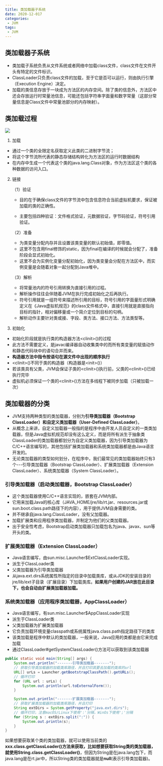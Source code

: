 ```yaml
---
title: 类加载器子系统
date: 2020-12-017
categories:
 - JVM
tags:
 - JVM
---
```




## 类加载器子系统

- 类加载子系统负责从文件系统或者网络中加载class文件，class文件在文件开头有特定的文件标识。
- ClassLoader只负责class文件的加载，至于它是否可以运行，则由执行引擎（Execution Engine）决定。
- 加载的类信息存放于一块成为方法区的内存空间。除了类的信息外，方法区中还会存放运行时常量池信息，可能还包括字符串字面量和数字常量（这部分常量信息是Class文件中常量池部分的内存映射）。

## 类加载过程

![](https://connorzj.oss-cn-shenzhen.aliyuncs.com/blog-pic类加载过程.png)

1. 加载

- 通过一个类的全限定名获取定义此类的二进制字节流；
- 将这个字节流所代表的静态存储结构转化为方法区的运行时数据结构
- 在内存中生成一个代表这个类的java.lang.Class对象，作为方法区这个类的各种数据的访问入口。

2. 链接

   （1）验证

   - 目的在于确保class文件的字节流中包含信息符合当前虚拟机要求，保证被加载的类的正确性。

   - 主要包括四种验证：文件格式验证，元数据验证，字节码验证，符号引用验证。

   （2）准备
   
   - 为类变量分配内存并且设置该类变量的默认初始值，即零值。
   - 这里不包含用final修饰的static，因为final在编译的时候就会分配了，准备阶段会显式初始化。
   - 这里不会为实例化变量分配初始化，因为类变量会分配在方法区中，而实例变量是会随着对象一起分配到Java堆中。
   
   （3）解析
   
   - 将常量池内的符号引用转换为直接引用的过程。
   - 解析操作往往会伴随着JVM在执行完成初始化之后再执行。
   - 符号引用就是一组符号来描述所引用的目标，符号引用的字面量形式明确定义在《Java虚拟机规范》的class文件格式中，直接引用就是直接指向目标的指针，相对偏移量或一个简介定位到目标的句柄。
   - 解析动作主要针对类或接、字段、类方法、接口方法、方法类型等。

3. 初始化
- 初始化阶段就是执行类的构造器方法&lt;clinit&gt;()的过程
- 此方法不需要定义，是javac编译器自动收集类中的而所有类变量的赋值动作和静态代码块中的语句合并而来。
- **构造器方法中指令按语句在源文件中出现的顺序执行**
- &lt;clinit&gt;()不同于类的构造器（构造器是&lt;init&gt;()）
- 若该类具有父类，JVM会保证子类的&lt;clinit&gt;()执行前，父类的&lt;clinit&gt;()已经执行完毕
- 虚拟机必须保证一个类的&lt;clinit&gt;()方法在多线程下被同步加载（只被加载一次）

## 类加载器的分类

- JVM支持两种类型的类加载器，分别为**引导类加载器（Bootstrap ClassLoader）**和**自定义类加载器（User-Defined ClassLoader）**。
- 从概念上来讲，自定义加载器一般指的是程序中由开发人员自定义的一类类加载器，但是Java虚拟机规范却没有这么定义，而是将所有派生于抽象类ClassLoader的类加载器都划分为自定义类加载器，因为引导类加载器为C/C++语言编写的，其他包括扩展类加载器和系统类加载器都是由Java语言开发的。
- 无论类加载器的类型如何划分，在程序中，我们最常见的类加载器始终只有3个---引导类加载器（Bootstrap ClassLoader）、扩展类加载器（Extension ClassLoader）、系统类加载器（System ClassLoader）。

### 引导类加载器（启动类加载器，Bootstrap ClassLoader）

- 这个类加载器使用C/C++语言实现的，嵌套在JVM内部。
- 它用来加载Java的核心库（JAVA_HOME/jre/lib/rt.jar、resources.jar或sun.boot.class.path路径下的内容），用于提供JVM自身需要的类。
- 并不继承自java.lang.ClassLoader，没有父加载器。
- 加载扩展类和应用程序类加载器，并制定为他们的父类加载器。
- 出于安全性考虑，Bootstrap启动类加载器只加载包名为java、javax、sun等开头的类。

### 扩展类加载器（Extension ClassLoader）

- Java语言编写，由sun.misc.Launcher$ExtClassLoader实现。
- 派生于ClassLoader类
- 父类加载器为引导类加载器
- 从java.ext.dirs系统属性所指定的目录中加载类库，或从JDK的安装目录的jre/lib/ext子目录（扩展目录）下加载类库。**如果用户创建的JAR放在此目录下，也会自动由扩展类加载器加载。**

### 系统类加载器（应用程序类加载器，AppClassLoader）

- Java语言编写，有sun.misc.Launcher$AppClassLoader实现
- 派生于ClassLoader类
- 父类加载器为扩展类加载器
- 它负责加载环境变量classpath或系统属性java.class.path指定路径下的类库
- 该类加载是程序中默认的类加载器，一般来说，Java应用的类都是由它来完成加载
- 通过ClassLoader#getSystemClassLoader()方法可以获取到该类加载器

```java
public static void main(String[] args) {
    System.out.println("-------引导类加载器-------");
    // 获取引导类加载器的加载类库路径，并且打印其要去加载的类库的url
    URL[] urLs = Launcher.getBootstrapClassPath().getURLs();
    // 循环打印
    for (URL url : urLs) {
		System.out.println(url.toExternalForm());
    }

	System.out.println("-------扩展类加载器-------");
    // 获取扩展类加载器的加载类库路径，并且打印
    String extDirs = System.getProperty("java.ext.dirs");
    // 循环打印，注意macOS/Linux下使用':'分隔，WinOs下使用';'分隔
    for (String s : extDirs.split(":")) {
		System.out.println(s);
    }
}
```

如果想要获取某个类的类加载器，就可以使用当前类的**xxx.class.getClassLoader()**方法来获取，比如想要获取String类的类加载器，就使用**String.class.getClassLoader()**，但因为String是在java.lang包下，而java.lang是在rt.jar中，所以String类的类加载器就是**null**(表示引导类加载器)。


